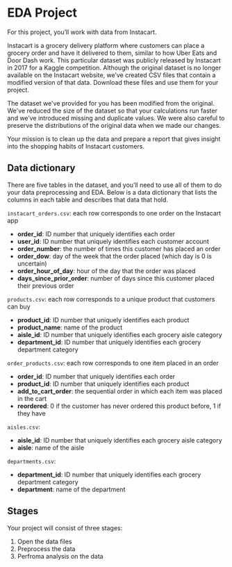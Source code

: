 # EDA Project

For this project, you’ll work with data from Instacart.

Instacart is a grocery delivery platform where customers can place a grocery order and have it delivered to them, similar to how Uber Eats and Door Dash work. This particular dataset was publicly released by Instacart in 2017 for a Kaggle competition. Although the original dataset is no longer available on the Instacart website, we’ve created CSV files that contain a modified version of that data. Download these files and use them for your project.

The dataset we've provided for you has been modified from the original. We've reduced the size of the dataset so that your calculations run faster and we’ve introduced missing and duplicate values. We were also careful to preserve the distributions of the original data when we made our changes.

Your mission is to clean up the data and prepare a report that gives insight into the shopping habits of Instacart customers.

## Data dictionary
There are five tables in the dataset, and you’ll need to use all of them to do your data preprocessing and EDA. Below is a data dictionary that lists the columns in each table and describes that data that hold.

`instacart_orders.csv`: each row corresponds to one order on the Instacart app
- **order_id**: ID number that uniquely identifies each order
- **user_id**: ID number that uniquely identifies each customer account
- **order_number**: the number of times this customer has placed an order
- **order_dow**: day of the week that the order placed (which day is 0 is uncertain)
- **order_hour_of_day**: hour of the day that the order was placed
- **days_since_prior_order**: number of days since this customer placed their previous order

`products.csv`: each row corresponds to a unique product that customers can buy
- **product_id**: ID number that uniquely identifies each product
- **product_name**: name of the product
- **aisle_id**: ID number that uniquely identifies each grocery aisle category
- **department_id**: ID number that uniquely identifies each grocery department category

`order_products.csv`: each row corresponds to one item placed in an order
- **order_id**: ID number that uniquely identifies each order
- **product_id**: ID number that uniquely identifies each product
- **add_to_cart_order**: the sequential order in which each item was placed in the cart
- **reordered**: 0 if the customer has never ordered this product before, 1 if they have

`aisles.csv`:
- **aisle_id**: ID number that uniquely identifies each grocery aisle category
- **aisle**: name of the aisle

`departments.csv`:
- **department_id**: ID number that uniquely identifies each grocery department category
- **department**: name of the department

## Stages
Your project will consist of three stages:
 1) Open the data files 
 2) Preprocess the data
 3) Perfroma analysis on the data

